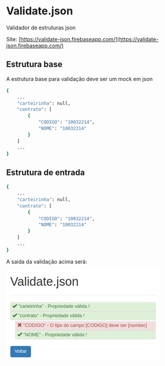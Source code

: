 # Validate.json
Validador de estruturas json

Site: [https://validate-json.firebaseapp.com/](https://validate-json.firebaseapp.com/)

## Estrutura base
A estrutura base para validação deve ser um mock em json

``` bash
{
    ...
    "carteirinha": null,
    "contrato": [
        {
            "CODIGO": "10032214",
            "NOME": "10032214"
        }
    ]
    ...
}
```

## Estrutura de entrada

``` bash
{
    ...
    "carteirinha": null,
    "contrato": [
        {
            "CODIGO": "10032214",
            "NOME": "10032214"
        }
    ]
    ...
}
```

A saida da validação acima será:

![alt text](public/retorno_validate.png)